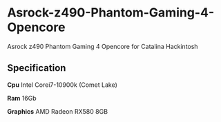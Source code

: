 # Asrock-z490-Phantom-Gaming-4-Opencore
Asrock z490 Phantom Gaming 4 Opencore for Catalina Hackintosh

## Specification

**Cpu** Intel Corei7-10900k (Comet Lake)

**Ram** 16Gb

**Graphics** AMD Radeon RX580 8GB
